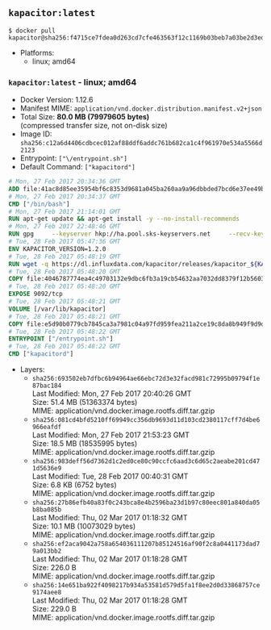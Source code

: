 ## `kapacitor:latest`

```console
$ docker pull kapacitor@sha256:f4715ce7fdea0d263cd7cfe463563f12c1169b03beb7a03be2d3ed40911ac6b5
```

-	Platforms:
	-	linux; amd64

### `kapacitor:latest` - linux; amd64

-	Docker Version: 1.12.6
-	Manifest MIME: `application/vnd.docker.distribution.manifest.v2+json`
-	Total Size: **80.0 MB (79979605 bytes)**  
	(compressed transfer size, not on-disk size)
-	Image ID: `sha256:c12a6d4406cdbcec012af88ddf6addc761b682ca1c4f961970e534a5566d2123`
-	Entrypoint: `["\/entrypoint.sh"]`
-	Default Command: `["kapacitord"]`

```dockerfile
# Mon, 27 Feb 2017 20:34:36 GMT
ADD file:41ac8d85ee35954bf6c8353d9681a045ba260aa9a96dbbded7bcd6e37ee49bea in / 
# Mon, 27 Feb 2017 20:34:37 GMT
CMD ["/bin/bash"]
# Mon, 27 Feb 2017 21:14:01 GMT
RUN apt-get update && apt-get install -y --no-install-recommends 		ca-certificates 		curl 		wget 	&& rm -rf /var/lib/apt/lists/*
# Mon, 27 Feb 2017 22:48:46 GMT
RUN gpg     --keyserver hkp://ha.pool.sks-keyservers.net     --recv-keys 05CE15085FC09D18E99EFB22684A14CF2582E0C5
# Tue, 28 Feb 2017 05:47:36 GMT
ENV KAPACITOR_VERSION=1.2.0
# Tue, 28 Feb 2017 05:48:19 GMT
RUN wget -q https://dl.influxdata.com/kapacitor/releases/kapacitor_${KAPACITOR_VERSION}_amd64.deb.asc &&     wget -q https://dl.influxdata.com/kapacitor/releases/kapacitor_${KAPACITOR_VERSION}_amd64.deb &&     gpg --batch --verify kapacitor_${KAPACITOR_VERSION}_amd64.deb.asc kapacitor_${KAPACITOR_VERSION}_amd64.deb &&     dpkg -i kapacitor_${KAPACITOR_VERSION}_amd64.deb &&     rm -f kapacitor_${KAPACITOR_VERSION}_amd64.deb*
# Tue, 28 Feb 2017 05:48:20 GMT
COPY file:4046787774ea4c49703132e9dbc6fb3a19cb54632aa7032dd8379f12b56034d9 in /etc/kapacitor/kapacitor.conf 
# Tue, 28 Feb 2017 05:48:20 GMT
EXPOSE 9092/tcp
# Tue, 28 Feb 2017 05:48:21 GMT
VOLUME [/var/lib/kapacitor]
# Tue, 28 Feb 2017 05:48:21 GMT
COPY file:e5d90b0779cb7845ca3a7981c04a97fd959fea211a2ce19c8da8b949f9d9d04c in /entrypoint.sh 
# Tue, 28 Feb 2017 05:48:22 GMT
ENTRYPOINT ["/entrypoint.sh"]
# Tue, 28 Feb 2017 05:48:22 GMT
CMD ["kapacitord"]
```

-	Layers:
	-	`sha256:693502eb7dfbc6b94964ae66ebc72d3e32facd981c72995b09794f1e87bac184`  
		Last Modified: Mon, 27 Feb 2017 20:40:26 GMT  
		Size: 51.4 MB (51363374 bytes)  
		MIME: application/vnd.docker.image.rootfs.diff.tar.gzip
	-	`sha256:081cd4bfd5210ff69949cc356db9693d11d103cd2380117cff7d4be6966eafdf`  
		Last Modified: Mon, 27 Feb 2017 21:53:23 GMT  
		Size: 18.5 MB (18535995 bytes)  
		MIME: application/vnd.docker.image.rootfs.diff.tar.gzip
	-	`sha256:983deff56d7362d1c2ed0ce80c90ccfc6aad3c6d65c2aeabe201cd471d5636e9`  
		Last Modified: Tue, 28 Feb 2017 00:40:31 GMT  
		Size: 6.8 KB (6752 bytes)  
		MIME: application/vnd.docker.image.rootfs.diff.tar.gzip
	-	`sha256:27b86efb40a83f0c243bca8e4b2596ba23d1b97c80eec801a840da05b8ba085b`  
		Last Modified: Thu, 02 Mar 2017 01:18:32 GMT  
		Size: 10.1 MB (10073029 bytes)  
		MIME: application/vnd.docker.image.rootfs.diff.tar.gzip
	-	`sha256:ef2aca9042a758a654036111207b85124516af90f2c8a0441173dad79a013bb2`  
		Last Modified: Thu, 02 Mar 2017 01:18:28 GMT  
		Size: 226.0 B  
		MIME: application/vnd.docker.image.rootfs.diff.tar.gzip
	-	`sha256:14e651ba922f4098217b934a53581d579d5fa1f8ee2d0d33868757ce9174aee8`  
		Last Modified: Thu, 02 Mar 2017 01:18:28 GMT  
		Size: 229.0 B  
		MIME: application/vnd.docker.image.rootfs.diff.tar.gzip
